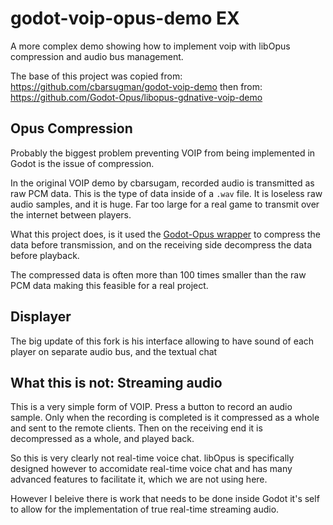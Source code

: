 # godot-voip-opus-demo EX
A more complex demo showing how to implement voip with libOpus compression and audio bus management.

The base of this project was copied from:
https://github.com/cbarsugman/godot-voip-demo
then from:
https://github.com/Godot-Opus/libopus-gdnative-voip-demo

## Opus Compression
Probably the biggest problem preventing VOIP from being implemented in Godot is the issue of compression.

In the original VOIP demo by cbarsugam, recorded audio is transmitted as raw PCM data. This is the type of data inside of a `.wav` file. It is loseless raw audio samples, and it is huge. Far too large for a real game to transmit over the internet between players.

What this project does, is it used the [Godot-Opus wrapper](https://github.com/Godot-Opus/libopus-gdnative-asset) to compress the data before transmission, and on the receiving side decompress the data before playback.

The compressed data is often more than 100 times smaller than the raw PCM data making this feasible for a real project.

## Displayer
The big update of this fork is his interface allowing to have sound of each player on separate audio bus, and the textual chat

## What this is not: Streaming audio
This is a very simple form of VOIP. Press a button to record an audio sample. Only when the recording is completed is it compressed as a whole and sent to the remote clients. Then on the receiving end it is decompressed as a whole, and played back.

So this is very clearly not real-time voice chat. libOpus is specifically designed however to accomidate real-time voice chat and has many advanced features to facilitate it, which we are not using here.

However I beleive there is work that needs to be done inside Godot it's self to allow for the implementation of true real-time streaming audio.
